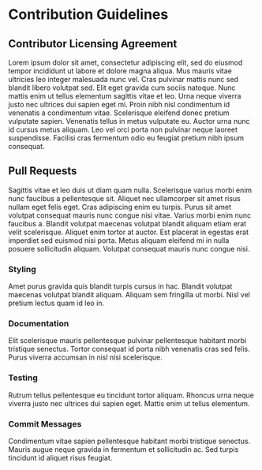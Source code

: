 # Contribution Guidelines

## Contributor Licensing Agreement

Lorem ipsum dolor sit amet, consectetur adipiscing elit, sed do eiusmod tempor incididunt ut labore et dolore magna aliqua. Mus mauris vitae ultricies leo integer malesuada nunc vel. Cras pulvinar mattis nunc sed blandit libero volutpat sed. Elit eget gravida cum sociis natoque. Nunc mattis enim ut tellus elementum sagittis vitae et leo. Urna neque viverra justo nec ultrices dui sapien eget mi. Proin nibh nisl condimentum id venenatis a condimentum vitae. Scelerisque eleifend donec pretium vulputate sapien. Venenatis tellus in metus vulputate eu. Auctor urna nunc id cursus metus aliquam. Leo vel orci porta non pulvinar neque laoreet suspendisse. Facilisi cras fermentum odio eu feugiat pretium nibh ipsum consequat.

## Pull Requests

Sagittis vitae et leo duis ut diam quam nulla. Scelerisque varius morbi enim nunc faucibus a pellentesque sit. Aliquet nec ullamcorper sit amet risus nullam eget felis eget. Cras adipiscing enim eu turpis. Purus sit amet volutpat consequat mauris nunc congue nisi vitae. Varius morbi enim nunc faucibus a. Blandit volutpat maecenas volutpat blandit aliquam etiam erat velit scelerisque. Aliquet enim tortor at auctor. Est placerat in egestas erat imperdiet sed euismod nisi porta. Metus aliquam eleifend mi in nulla posuere sollicitudin aliquam. Volutpat consequat mauris nunc congue nisi.

### Styling

Amet purus gravida quis blandit turpis cursus in hac. Blandit volutpat maecenas volutpat blandit aliquam. Aliquam sem fringilla ut morbi. Nisl vel pretium lectus quam id leo in.

### Documentation

Elit scelerisque mauris pellentesque pulvinar pellentesque habitant morbi tristique senectus. Tortor consequat id porta nibh venenatis cras sed felis. Purus viverra accumsan in nisl nisi scelerisque.

### Testing

Rutrum tellus pellentesque eu tincidunt tortor aliquam. Rhoncus urna neque viverra justo nec ultrices dui sapien eget. Mattis enim ut tellus elementum.

### Commit Messages

Condimentum vitae sapien pellentesque habitant morbi tristique senectus. Mauris augue neque gravida in fermentum et sollicitudin ac. Sed turpis tincidunt id aliquet risus feugiat.
